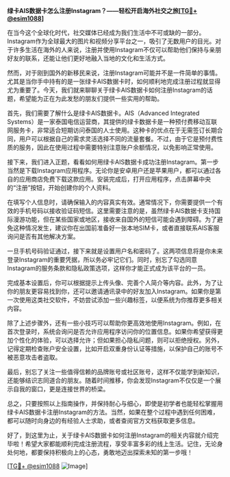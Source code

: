 **绿卡AIS数据卡怎么注册Instagram？——轻松开启海外社交之旅[[TG💪+ @esim1088](https://t.me/s/esim1088)]**

在当今这个全球化时代，社交媒体已经成为我们生活中不可或缺的一部分。Instagram作为全球最大的图片和视频分享平台之一，吸引了无数用户的目光。对于许多生活在海外的人来说，注册并使用Instagram不仅可以帮助他们保持与亲朋好友的联系，还能让他们更好地融入当地的文化和生活方式。

然而，对于刚到国外的新移民来说，注册Instagram可能并不是一件简单的事情。尤其是当你手中持有的是一张绿卡AIS数据卡时，如何顺利地完成注册过程就显得尤为重要了。今天，我们就来聊聊关于绿卡AIS数据卡如何注册Instagram的话题，希望能为正在为此发愁的朋友们提供一些实用的帮助。

首先，我们需要了解什么是绿卡AIS数据卡。AIS（Advanced Integrated Systems）是一家泰国电信运营商，其提供的绿卡数据卡是一种预付费移动互联网服务卡，非常适合短期访问泰国的人士使用。这种卡的优点在于无需签订长期合同，用户可以根据自己的需求灵活选择不同的流量套餐。不过，由于它是预付费性质的服务，因此在使用过程中需要特别注意账户余额情况，以免影响正常使用。

接下来，我们进入正题，看看如何用绿卡AIS数据卡成功注册Instagram。第一步当然是下载Instagram应用程序。无论你是安卓用户还是苹果用户，都可以通过各自的应用商店免费下载这款应用。安装完成后，打开应用程序，点击屏幕中央的“注册”按钮，开始创建你的个人资料。

在填写个人信息时，请确保输入的内容真实有效。通常情况下，你需要提供一个有效的手机号码以接收验证码短信。这里需要注意的是，虽然绿卡AIS数据卡支持国际漫游功能，但在某些国家或地区，接收来自国外的短信可能会遇到障碍。为了避免这种情况发生，建议你在出国前准备好一张本地SIM卡，或者直接联系AIS客服询问是否有其他解决方案。

一旦手机号码验证通过，接下来就是设置用户名和密码了。这两项信息将是你未来登录Instagram的重要凭据，所以务必牢记它们。同时，别忘了勾选同意Instagram的服务条款和隐私政策选项，这样你才能正式成为该平台的一员。

完成基本设置后，你可以根据提示上传头像、完善个人简介等内容。此外，为了让你的朋友更容易找到你，还可以邀请通讯录中的好友加入Instagram。如果你是第一次使用这类社交软件，不妨尝试添加一些兴趣标签，以便系统为你推荐更多相关内容。

除了上述步骤外，还有一些小技巧可以帮助你更高效地使用Instagram。例如，在首次登录时，系统会询问是否允许应用程序访问你的位置信息。如果你希望获得更加个性化的体验，可以选择允许；但如果担心隐私问题，则可以拒绝授权。另外，记得定期检查账户安全设置，比如开启双重身份认证等措施，以保护自己的账号不被恶意攻击者盗取。

最后，别忘了关注一些值得信赖的品牌账号或社区账号，这样不仅能学到新知识，还能够结识志同道合的朋友。随着时间推移，你会发现Instagram不仅仅是一个展示自我的窗口，更是连接世界的桥梁。

总之，只要按照以上指南操作，并保持耐心与细心，即使是初学者也能轻松掌握用绿卡AIS数据卡注册Instagram的方法。当然，如果在整个过程中遇到任何困难，都可以随时向身边的有经验人士求助，或者查阅官方文档获取更多信息。

好了，到这里为止，关于绿卡AIS数据卡如何注册Instagram的相关内容就介绍完毕啦！希望大家都能顺利完成注册流程，享受丰富多彩的线上生活。记住，无论身处何地，都要保持积极向上的心态，勇敢地迈出探索未知的第一步哦！

[[TG💪+ @esim1088](https://t.me/s/esim1088) ![Image](https://i.postimg.cc/4NQfJmqS/Snipaste-2025-05-13-00-14-12.png)]